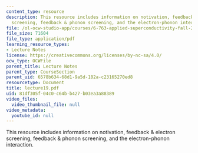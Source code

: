 ```yaml
---
content_type: resource
description: This resource includes information on notivation, feedback & electron
  screening, feedback & phonon screening, and the electron-phonon interaction.
file: /ol-ocw-studio-app/courses/6-763-applied-superconductivity-fall-2005/81df305f04c0c64bb427b03ea3a88389_lecture19.pdf
file_size: 71604
file_type: application/pdf
learning_resource_types:
- Lecture Notes
license: https://creativecommons.org/licenses/by-nc-sa/4.0/
ocw_type: OCWFile
parent_title: Lecture Notes
parent_type: CourseSection
parent_uid: 6578b634-68d1-9a5d-182a-c23165270ed8
resourcetype: Document
title: lecture19.pdf
uid: 81df305f-04c0-c64b-b427-b03ea3a88389
video_files:
  video_thumbnail_file: null
video_metadata:
  youtube_id: null
---
```

This resource includes information on notivation, feedback & electron screening, feedback & phonon screening, and the electron-phonon interaction.
